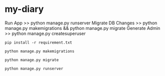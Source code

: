 ﻿# my-diary
Run App >> python manage.py runserver
Migrate DB Changes >> python manage.py makemigrations && python manage.py migrate
Generate Admin >> python manage.py createsuperuser

```
pip install -r requirement.txt

python manage.py makemigrations

python manage.py migrate

python manage.py runserver

```

